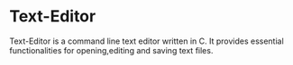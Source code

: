 # Text-Editor
Text-Editor is a command line text editor written in C. It provides essential functionalities for opening,editing and saving text files.
